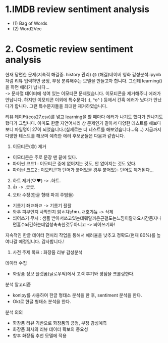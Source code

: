 
# 1.IMDB review sentiment analysis
  - (1) Bag of Words
  - (2) Word2Vec

# 2. Cosmetic review sentiment analysis

현재 당면한 문제(지속적 해결중. history 관리)
@ (해결)네이버 영화 감성분석.ipynb처럼 리뷰 입력하면 긍정, 부정 분류해주는 모델을 만들고자 합니다. 그런데 learning()을 하면 에러가 납니다...  
-> 문자열 데이터에 섞여 있는 이모티콘 문제였습니다. 이모티콘을 제거해주니 에러가 안납니다. 
   하지만 이모티콘 이외에 특수문자( :), ^o^ ) 등에서 간혹 에러가 났다가 안났다가 합니다. 그런 특수문자들을 최대한 제거하였습니다.


리뷰 데이터(cos27.csv)를 넣고 learning을 할 때마다 에러가 나기도 했다가 안나기도 했다가 그럽니다.
아마도 한글 자연어처리 상 문제인거 같아서 다양한 테스트를 해보다 보니 파일명이 27이 되었습니다.(실제로는 더 테스트를 해보았습니다...읔...)
지금까지 다양한 테스트를 해보며 예측한 에러 후보군들은 다음과 같습니다.

1. 이모티콘(😍) 제거
- 이모티콘은 주로 문장 맨 끝에 있다.
- 파이썬 코드1 : 이모티콘 중에 없어지는 것도, 안 없어지는 것도 있다.
- 파이썬 코드2 : 이모티콘과 단어가 붙어있을 경우 붙어있는 단어도 제거된다…
2. 하트 제거(♡♥)   ->   .하트.
3. 👍 ->   .굿굿.
4. 오타 수정(한글 형태 파괴 주범들)
- 기름기 좌ㄹ좌ㄹ -> 기름기 좔좔
- 와우 피부인지 사막인지 앍ㅎ챠냗ㅃㄴㄹ호갸늌 -> 삭제
- 띄어쓰기 무시 : 샘플 받아서쓰고있는데뭐랄까은근겉도는느낌이랄까요시간좀지나면흡수되긴하는데엄청촉촉한것두아니고  -> 띄어쓰기화!

지속적인 한글 데이터 전처리 작업을 통해서 에러율을 낮추고 정확도(현재 80%)를 높여나갈 예정입니다.
감사합니다.!


1. 사전 주제 목표 : 화장품 리뷰 감성분석

데이터 수집
- 화장품 정보 플랫폼(글로우픽)에서 고객 후기와 평점을 크롤링한다.

분석 알고리즘
- konlpy를 사용하여 한글 형태소 분석을 한 후, sentiment 분석을 한다.
- Okt로 한글 형태소 분석을 한다.

분석 의의
- 화장품 리뷰 기반으로 화장품의 긍정, 부정 감성예측
- 화장품 회사의 리뷰 데이터 확보의 중요성
- 향후 화장품 추천 모델에 적용

